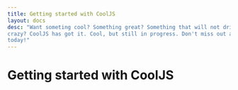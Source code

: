 ```yaml
---
title: Getting started with CoolJS
layout: docs
desc: "Want someting cool? Something great? Something that will not drive you
crazy? CoolJS has got it. Cool, but still in progress. Don't miss out and start
today!"
---
```


# Getting started with CoolJS
